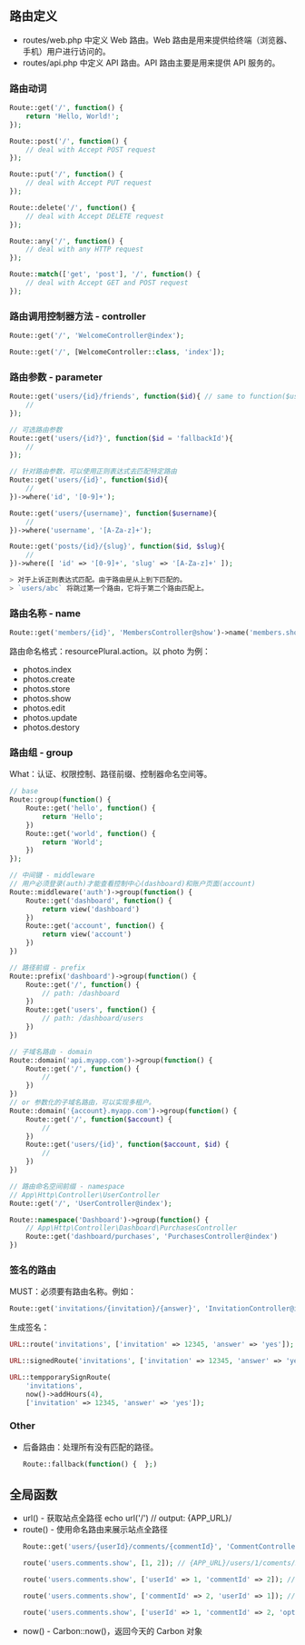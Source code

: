 
## 路由定义

* routes/web.php 中定义 Web 路由。Web 路由是用来提供给终端（浏览器、手机）用户进行访问的。
* routes/api.php 中定义 API 路由。API 路由主要是用来提供 API 服务的。

### 路由动词
```php
Route::get('/', function() {
    return 'Hello, World!';
});

Route::post('/', function() {
    // deal with Accept POST request
});

Route::put('/', function() {
    // deal with Accept PUT request
});

Route::delete('/', function() {
    // deal with Accept DELETE request
});

Route::any('/', function() {
    // deal with any HTTP request
});

Route::match(['get', 'post'], '/', function() {
    // deal with Accept GET and POST request
});
```

### 路由调用控制器方法 - controller
```php
Route::get('/', 'WelcomeController@index');

Route::get('/', [WelcomeController::class, 'index']);
```

### 路由参数 - parameter
```php
Route::get('users/{id}/friends', function($id){ // same to function($user_id)
    //
});

// 可选路由参数
Route::get('users/{id?}', function($id = 'fallbackId'){
    //
});

// 针对路由参数，可以使用正则表达式去匹配特定路由
Route::get('users/{id}', function($id){
    //
})->where('id', '[0-9]+');

Route::get('users/{username}', function($username){
    //
})->where('username', '[A-Za-z]+');

Route::get('posts/{id}/{slug}', function($id, $slug){
    //
})->where([ 'id' => '[0-9]+', 'slug' => '[A-Za-z]+' ]);

> 对于上诉正则表达式匹配。由于路由是从上到下匹配的。
> `users/abc` 将跳过第一个路由，它将于第二个路由匹配上。
```

### 路由名称 - name
```php
Route::get('members/{id}', 'MembersController@show')->name('members.show');
```

路由命名格式：resourcePlural.action。以 photo 为例：
* photos.index
* photos.create
* photos.store
* photos.show
* photos.edit
* photos.update
* photos.destory

### 路由组 - group

What：认证、权限控制、路径前缀、控制器命名空间等。

```php
// base
Route::group(function() {
    Route::get('hello', function() {
        return 'Hello';
    })
    Route::get('world', function() {
        return 'World';
    })
});

// 中间键 - middleware
// 用户必须登录(auth)才能查看控制中心(dashboard)和账户页面(account)
Route::middleware('auth')->group(function() {
    Route::get('dashboard', function() {
        return view('dashboard')
    })
    Route::get('account', function() {
        return view('account')
    })
})

// 路径前缀 - prefix
Route::prefix('dashboard')->group(function() {
    Route::get('/', function() {
        // path: /dashboard
    })
    Route::get('users', function() {
        // path: /dashboard/users
    })
})

// 子域名路由 - domain
Route::domain('api.myapp.com')->group(function() {
    Route::get('/', function() {
        //
    })
})
// or 参数化的子域名路由，可以实现多租户。
Route::domain('{account}.myapp.com')->group(function() {
    Route::get('/', function($account) {
        //
    })
    Route::get('users/{id}', function($account, $id) {
        //
    })
})

// 路由命名空间前缀 - namespace
// App\Http\Controller\UserController
Route::get('/', 'UserController@index');

Route::namespace('Dashboard')->group(function() {
    // App\Http\Controller\Dashboard\PurchasesController
    Route::get('dashboard/purchases', 'PurchasesController@index')
})
```

### 签名的路由

MUST：必须要有路由名称。例如：
```php
Route::get('invitations/{invitation}/{answer}', 'InvitationController@index')->name('invitations');
```

生成签名：
```php
URL::route('invitations', ['invitation' => 12345, 'answer' => 'yes']);

URL::signedRoute('invitations', ['invitation' => 12345, 'answer' => 'yes']);

URL::tempporarySignRoute(
    'invitations', 
    now()->addHours(4),
    ['invitation' => 12345, 'answer' => 'yes']);
```

### Other

* 后备路由：处理所有没有匹配的路径。
    ```php
    Route::fallback(function() {  };)
    ```

## 全局函数

* url() - 获取站点全路径
    echo url('/') // output: {APP_URL}/
* route() - 使用命名路由来展示站点全路径
    ```php
    Route::get('users/{userId}/comments/{commentId}', 'CommentController@show')->name('users.comments.show');

    route('users.comments.show', [1, 2]); // {APP_URL}/users/1/coments/2

    route('users.comments.show', ['userId' => 1, 'commentId' => 2]); // {APP_URL}/users/1/comments/2

    route('users.comments.show', ['commentId' => 2, 'userId' => 1]); // {APP_URL}/users/1/comments/2

    route('users.comments.show', ['userId' => 1, 'commentId' => 2, 'opt' => 'a'); // {APP_URL}/users/1/comments/2?opt=a
    ```
* now() - Carbon::now()，返回今天的 Carbon 对象
